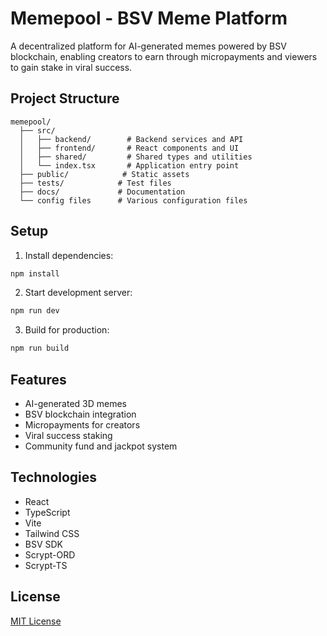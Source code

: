 # Memepool - BSV Meme Platform

A decentralized platform for AI-generated memes powered by BSV blockchain, enabling creators to earn through micropayments and viewers to gain stake in viral success.

## Project Structure

```
memepool/
  ├── src/
  │   ├── backend/        # Backend services and API
  │   ├── frontend/       # React components and UI
  │   ├── shared/         # Shared types and utilities
  │   └── index.tsx       # Application entry point
  ├── public/            # Static assets
  ├── tests/            # Test files
  ├── docs/             # Documentation
  └── config files      # Various configuration files
```

## Setup

1. Install dependencies:
```bash
npm install
```

2. Start development server:
```bash
npm run dev
```

3. Build for production:
```bash
npm run build
```

## Features

- AI-generated 3D memes
- BSV blockchain integration
- Micropayments for creators
- Viral success staking
- Community fund and jackpot system

## Technologies

- React
- TypeScript
- Vite
- Tailwind CSS
- BSV SDK
- Scrypt-ORD
- Scrypt-TS

## License

[MIT License](LICENSE)
